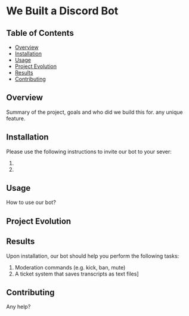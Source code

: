 # We Built a Discord Bot

## Table of Contents

- [Overview](#overview)
- [Installation](#installation)
- [Usage](#usage)
- [Project Evolution](#project-evolution)
- [Results](#results)
- [Contributing](#contributing)


## Overview

Summary of the project, goals and who did we build this for. any unique feature.

## Installation

Please use the following instructions to invite our bot to your sever:

1. 
2. 

## Usage

How to use our bot? 


## Project Evolution



## Results

Upon installation, our bot should help you perform the following tasks:

1. Moderation commands (e.g. kick, ban, mute)
2. A ticket system that saves transcripts as text files]

## Contributing

Any help?

